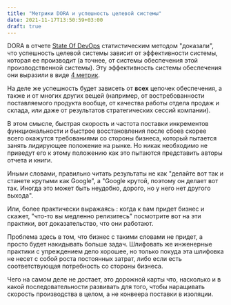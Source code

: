 ```yaml
---
title: "Метрики DORA и успешность целевой системы"
date: 2021-11-17T13:50:59+03:00
draft: true
---
```

DORA в отчете [State Of DevOps](https://cloud.google.com/devops/) статистическим методом "доказали", что успешность целевой системы зависит от эффективности системы, которая ее производит (а точнее, от системы обеспечения этой производственной системы). Эту эффективность системы обеспечения они выразили в виде [4 метрик](/kb/4-dora-metrics).

На деле же успешность будет зависеть от **всех** цепочек обеспечения, а также и от многих других вещей (например, от востребованности поставляемого продукта вообще, от качества работы отдела продаж и склада, или даже от результатов стратегических сессий компании).

В этом смысле, быстрая скорость и частота поставки инкрементов функциональности и быстрое восстановления после сбоев скорее всего окажутся требованиями со стороны бизнеса, который пытается занять лидирующее положение на рынке. Но никак необходимо не приведут его к этому положению как это пытаются представить авторы отчета и книги.

Иными словами, правильно читать результаты не как "делайте вот так и станете крутыми как Google", а "Google крутой, поэтому он делает вот так. Иногда это может быть неудобно, дорого, но у него нет другого выхода".

Или, более практически выражаясь : когда к вам придет бизнес и скажет, "что-то вы медленно релизитесь" посмотрите вот на эти практики, вот доказательство, что они работают.

Проблема здесь в том, что бизнес с такими словами не придет, а просто будет накидывать больше задач. Шлифовать же инженерные практики с упреждением дело хорошее, но только покуда эта шлифовка не несет с собой роста постоянных затрат, либо если есть соответствующая потребность со стороны бизнеса.

Чего на самом деле не достает, это дорожной карты что, насколько и в какой последовательности развивать для того, чтобы наращивать скорость производства в целом, а не конвеера поставки в изоляции.
